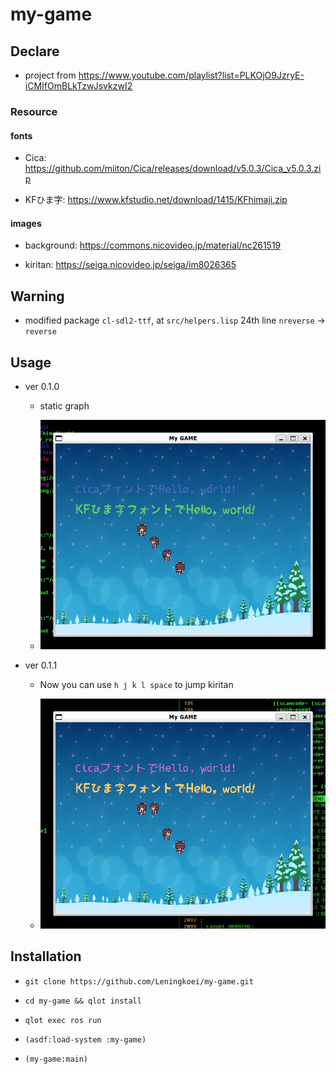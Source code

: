# my-game

## Declare

- project from https://www.youtube.com/playlist?list=PLKOjO9JzryE-iCMIfOmBLkTzwJsvkzwI2

### Resource

#### fonts

- Cica: https://github.com/miiton/Cica/releases/download/v5.0.3/Cica_v5.0.3.zip

- KFひま字: https://www.kfstudio.net/download/1415/KFhimaji.zip

#### images

- background: https://commons.nicovideo.jp/material/nc261519

- kiritan: https://seiga.nicovideo.jp/seiga/im8026365

## Warning

- modified package `cl-sdl2-ttf`, at `src/helpers.lisp` 24th line `nreverse` -> `reverse`

## Usage

- ver 0.1.0

  - static graph

  - <img src=".github/result.jpg" />

- ver 0.1.1

  - Now you can use `h j k l space` to jump kiritan

  - <img src=".github/result-kai.jpg" />

## Installation

- `git clone https://github.com/Leningkoei/my-game.git`

- `cd my-game && qlot install`

- `qlot exec ros run`

- `(asdf:load-system :my-game)`

- `(my-game:main)`
